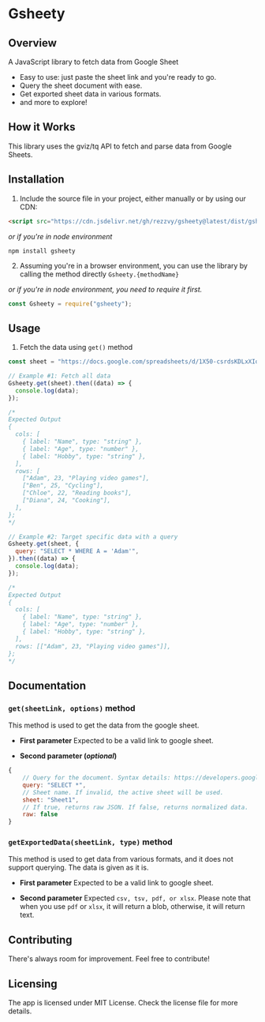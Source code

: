 # Gsheety

## Overview

A JavaScript library to fetch data from Google Sheet

- Easy to use: just paste the sheet link and you're ready to go.
- Query the sheet document with ease.
- Get exported sheet data in various formats.
- and more to explore!

## How it Works

This library uses the gviz/tq API to fetch and parse data from Google Sheets.

## Installation

1. Include the source file in your project, either manually or by using our CDN:

```html
<script src="https://cdn.jsdelivr.net/gh/rezzvy/gsheety@latest/dist/gsheety.min.js"></script>
```

_or if you're in node environment_

```
npm install gsheety
```

2. Assuming you're in a browser environment, you can use the library by calling the method directly `Gsheety.{methodName}`

_or if you're in node environment, you need to require it first._

```javascript
const Gsheety = require("gsheety");
```

## Usage

1. Fetch the data using `get()` method

```javascript
const sheet = "https://docs.google.com/spreadsheets/d/1X50-csrdsKDLxXIotiW3jZtccu_hE2qOR7WKzDxhdK4/edit?usp=sharing";

// Example #1: Fetch all data
Gsheety.get(sheet).then((data) => {
  console.log(data);
});

/*
Expected Output
{
  cols: [
    { label: "Name", type: "string" },
    { label: "Age", type: "number" },
    { label: "Hobby", type: "string" },
  ],
  rows: [
    ["Adam", 23, "Playing video games"],
    ["Ben", 25, "Cycling"],
    ["Chloe", 22, "Reading books"],
    ["Diana", 24, "Cooking"],
  ],
};
*/

// Example #2: Target specific data with a query
Gsheety.get(sheet, {
  query: "SELECT * WHERE A = 'Adam'",
}).then((data) => {
  console.log(data);
});

/*
Expected Output
{
  cols: [
    { label: "Name", type: "string" },
    { label: "Age", type: "number" },
    { label: "Hobby", type: "string" },
  ],
  rows: [["Adam", 23, "Playing video games"]],
};
*/
```

## Documentation

### `get(sheetLink, options)` method

This method is used to get the data from the google sheet.

- **First parameter**
  Expected to be a valid link to google sheet.

- **Second parameter (_optional_)**

```javascript
{
    // Query for the document. Syntax details: https://developers.google.com/chart/interactive/docs/querylanguage
    query: "SELECT *",
    // Sheet name. If invalid, the active sheet will be used.
    sheet: "Sheet1",
    // If true, returns raw JSON. If false, returns normalized data.
    raw: false
}
```

### `getExportedData(sheetLink, type)` method

This method is used to get data from various formats, and it does not support querying. The data is given as it is.

- **First parameter**
  Expected to be a valid link to google sheet.

- **Second parameter**
  Expected `csv, tsv, pdf, or xlsx`. Please note that when you use `pdf` or `xlsx`, it will return a blob, otherwise, it will return text.

## Contributing

There's always room for improvement. Feel free to contribute!

## Licensing

The app is licensed under MIT License. Check the license file for more details.
